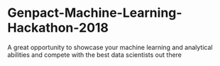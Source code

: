 # Genpact-Machine-Learning-Hackathon-2018
A great opportunity to showcase your machine learning and analytical abilities and compete with the best data scientists out there
